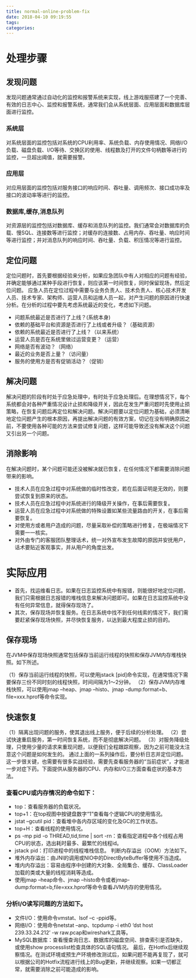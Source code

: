 ```yaml
---
title: normal-online-problem-fix
date: 2018-04-10 09:19:55
tags:
categories:
---
```

# 处理步骤
## 发现问题

发现问题通常通过自动化的监控和报警系统来实现，线上游戏服搭建了一个完善、有效的日志中心、监控和报警系统，通常我们会从系统层面、应用层面和数据库层面进行监控。
### 系统层
对系统层面的监控包括对系统的CPU利用率、系统负载、内存使用情况、网络I/O负载、磁盘负载、I/O等待、交换区的使用、线程数及打开的文件句柄数等进行的监控，一旦超出阈值，就需要报警。
### 应用层
对应用层面的监控包括对服务接口的响应时间、吞吐量、调用频次、接口成功率及接口的波动率等进行的监控。
### 数据库,缓存,消息队列
对资源层的监控包括对数据库、缓存和消息队列的监控。我们通常会对数据库的负载、慢SQL、连接数等进行监控；对缓存的连接数、占用内存、吞吐量、响应时间等进行监控；并对消息队列的响应时间、吞吐量、负载、积压情况等进行监控。

## 定位问题
定位问题时，首先要根据经验来分析，如果应急团队中有人对相应的问题有经验，并确定能够通过某种手段进行恢复，则应该第一时间恢复，同时保留现场，然后定位问题。
应急人员在定位过程中需要与业务负责人、技术负责人、核心技术开发人员、技术专家、架构师、运营人员和运维人员一起，对产生问题的原因进行快速分析。在分析的过程中要先考虑系统最近的变化，考虑如下问题。

* 问题系统最近是否进行了上线？(系统本身)
* 依赖的基础平台和资源是否进行了上线或者升级？（基础资源）
* 依赖的系统最近是否进行了上线？（以来系统）
* 运营人员是否在系统里做过运营变更？（运营）
* 网络是否有波动？（网络）
* 最近的业务是否上量？（访问量）
* 服务的使用方是否有促销活动？（促销）

## 解决问题
解决问题的阶段有时处于应急处理中，有时处于应急处理后。在理想情况下，每个系统都会对各种严重情况设计止损和降级开关，因此在发生严重问题时先使用止损策略，在恢复问题后再定位和解决问题。解决问题要以定位问题为基础，必须清晰地定位问题产生的根本原因，再提出解决问题的有效方案，切记在没有明确原因之前，不要使用各种可能的方法来尝试修复问题，这样可能导致还没有解决这个问题又引出另一个问题。

## 消除影响
在解决问题时，某个问题可能还没被解决就已恢复，在任何情况下都需要消除问题带来的影响。

* 技术人员在应急过程中对系统做的临时性改变，若在后面证明是无效的，则要尝试恢复到原来的状态。
* 技术人员在应急过程中对系统进行的降级开关操作，在事后需要恢复。
* 运营人员在应急过程中对系统做的特殊设置如某些流量路由的开关，在事后需要恢复。
* 对使用方或者用户造成的问题，尽量采取补偿的策略进行修复，在极端情况下需要一一核实。
* 对外由专门的客服团队整理话术，统一对外宣布发生故障的原因并安抚用户，话术要贴近客观事实，并从用户的角度出发。



# 实际应用

* 首先，找运维看日志。如果在日志监控系统中有报错，则能很好地定位问题，我们只需根据日志报错的堆栈信息来解决问题即可。如果在日志监控系统中没有任何异常信息，就得保存现场了。
* 其次，保存现场并恢复服务。在日志系统中找不到任何线索的情况下，我们需要赶紧保存现场快照，并尽快恢复服务，以达到最大程度止损的目的。

## 保存现场
在JVM中保存现场快照通常包括保存当前运行线程的快照和保存JVM内存堆栈快照。如下所述。

（1）保存当前运行线程的快照，可以使用jstack [pid]命令实现，在通常情况下需要保存三份不同时刻的线程快照，时间间隔为1～2分钟。
（2）保存JVM内存堆栈快照，可以使用jmap –heap、jmap –histo、jmap -dump:format=b、file=xxx.hprof等命令实现。

## 快速恢复
（1）隔离出现问题的服务，使其退出线上服务，便于后续的分析处理。
（2）尝试快速重启服务，第一时间恢复系统，而不是彻底解决问题。
（3）对服务降级处理，只使用少量的请求来重现问题，以便我们全程跟踪观察，因为之前可能没太注意这个问题是如何发生的。
通过上面的一系列操作后，要分析日志并定位问题。这一步很关键，也需要有很多实战经验，需要先查看服务器的“当前症状”，才能进一步对症下药。下面提供从服务器的CPU、内存和I/O三方面查看症状的基本方法。

### 查看CPU或内存情况的命令如下：
* top：查看服务器的负载状况。
* top+1：在top视图中按键盘数字“1”查看每个逻辑CPU的使用情况。
* jstat –gcutil pid：查看堆中各内存区域的变化及GC的工作状态。
* top+H：查看线程的使用情况。
* ps -mp pid -o THREAD,tid,time | sort -rn：查看指定进程中各个线程占用CPU的状态，选出耗时最多、最繁忙的线程id。
* jstack pid：打印进程中的线程堆栈信息。
判断内存溢出（OOM）方法如下。
* 堆外内存溢出：由JNI的调用或NIO中的DirectByteBuffer等使用不当造成。
* 堆内内存溢出：容易由程序中创建的大对象、全局集合、缓存、ClassLoader加载的类或大量的线程消耗等造成。
* 使用jmap –heap命令、jmap –histo命令或者jmap-dump:format=b,file=xxx.hprof等命令查看JVM内存的使用情况。

### 分析I/O读写问题的方法如下。
* 文件I/O：使用命令vmstat、lsof –c -ppid等。
* 网络I/O：使用命令netstat –anp、tcpdump -i eth0 ‘dst host 239.33.24.212’ -w raw.pcap和wireshark工具等。
* MySQL数据库：查看慢查询日志、数据库的磁盘空间、排查索引是否缺失，或使用show processlist检查具体的SQL语句情况。
最后，在Hotfix后继续观察情况。在测试环境或预生产环境修改测试后，如果问题不能再复现了，就可以根据公司的Hotfix流程进行线上的Bug更新，并继续观察。如果一切都正常，就需要消除之前可能造成的影响。